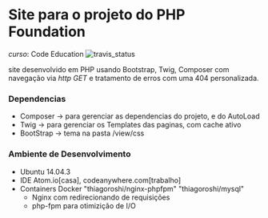 # Site para o projeto do PHP Foundation 
_curso_: Code Education ![travis_status](https://travis-ci.org/thiago2roshi/codeEducation_PHP-Foundation.svg?branch=fase03)

site desenvolvido em PHP usando Bootstrap, Twig, Composer
com navegação via _http GET_ e tratamento de erros com uma 404 personalizada.

### Dependencias

* Composer -> para gerenciar as dependencias do projeto, e do AutoLoad
* Twig -> para gerenciar os Templates das paginas, com cache ativo
* BootStrap -> tema na pasta /view/css
 
### Ambiente de  Desenvolvimento

* Ubuntu 14.04.3
* IDE Atom.io[casa], codeanywhere.com[trabalho]
* Containers Docker "thiagoroshi/nginx-phpfpm" "thiagoroshi/mysql"
  * Nginx com redirecionando de requisições
  * php-fpm para otimizição de I/O




